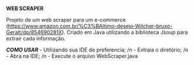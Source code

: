 <b>WEB SCRAPER</b>

Projeto de um web scraper para um e-commerce (https://www.amazon.com.br/%C3%BAltimo-desejo-Witcher-bruxo-Geralt/dp/854690281X).
Criado em Java utilizando a biblioteca Jsoup para extrair cada informação.

<b>*COMO USAR*</b>
        - Utilizando sua IDE de preferencia; /n
        - Extraia o diretório; /n
        - Abra na IDE; /n
        - Execute o arquivo WebScraper.java

